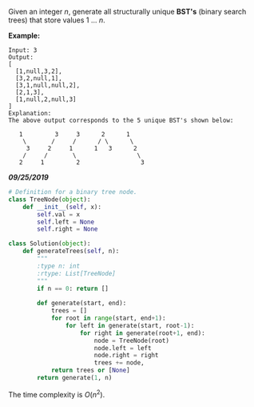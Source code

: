 Given an integer *n*, generate all structurally unique **BST's** (binary search trees) that store values 1 ... *n*.

**Example:**

```
Input: 3
Output:
[
  [1,null,3,2],
  [3,2,null,1],
  [3,1,null,null,2],
  [2,1,3],
  [1,null,2,null,3]
]
Explanation:
The above output corresponds to the 5 unique BST's shown below:

   1         3     3      2      1
    \       /     /      / \      \
     3     2     1      1   3      2
    /     /       \                 \
   2     1         2                 3
```

***09/25/2019***

```python
# Definition for a binary tree node.
class TreeNode(object):
    def __init__(self, x):
        self.val = x
        self.left = None
        self.right = None

class Solution(object):
    def generateTrees(self, n):
        """
        :type n: int
        :rtype: List[TreeNode]
        """
        if n == 0: return []
    
        def generate(start, end):
            trees = []
            for root in range(start, end+1):
                for left in generate(start, root-1):
                    for right in generate(root+1, end):
                        node = TreeNode(root)
                        node.left = left
                        node.right = right
                        trees += node,
            return trees or [None]
        return generate(1, n)
```

The time complexity is $O(n^2)$.